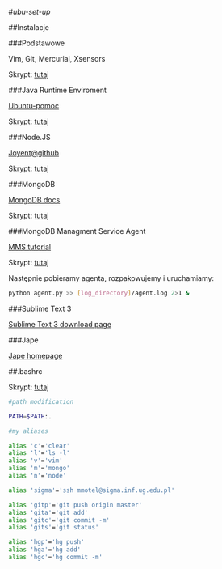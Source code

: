 #*ubu-set-up*

##Instalacje

###Podstawowe

Vim, Git, Mercurial, Xsensors

Skrypt: [tutaj]()

###Java Runtime Enviroment

[Ubuntu-pomoc](http://www.ubuntu-pomoc.org/ubuntu-12-04-instalacja-oracle-java-runtime-jre-7/)

Skrypt: [tutaj]()

###Node.JS

[Joyent@github](https://github.com/joyent/node/wiki/Installing-Node.js-via-package-manager#ubuntu-mint-elementary-os)

Skrypt: [tutaj]()

###MongoDB

[MongoDB docs](http://docs.mongodb.org/manual/tutorial/install-mongodb-on-ubuntu/)

Skrypt: [tutaj]()

###MongoDB Managment Service Agent

[MMS tutorial](http://mms.mongodb.com/help/monitoring/tutorial/#tutorial-install-mms-agent)

Skrypt: [tutaj]()

Następnie pobieramy agenta, rozpakowujemy i uruchamiamy:

```sh
python agent.py >> [log_directory]/agent.log 2>1 &
```

###Sublime Text 3

[Sublime Text 3 download page](http://www.sublimetext.com/3)

###Jape

[Jape homepage](http://www.cs.ox.ac.uk/people/bernard.sufrin/jape.html)

##.bashrc

Skrypt: [tutaj]()

```sh
#path modification

PATH=$PATH:.

#my aliases

alias 'c'='clear'
alias 'l'='ls -l'
alias 'v'='vim'
alias 'm'='mongo'
alias 'n'='node'

alias 'sigma'='ssh mmotel@sigma.inf.ug.edu.pl'

alias 'gitp'='git push origin master'
alias 'gita'='git add'
alias 'gitc'='git commit -m'
alias 'gits'='git status'

alias 'hgp'='hg push'
alias 'hga'='hg add'
alias 'hgc'='hg commit -m'
```